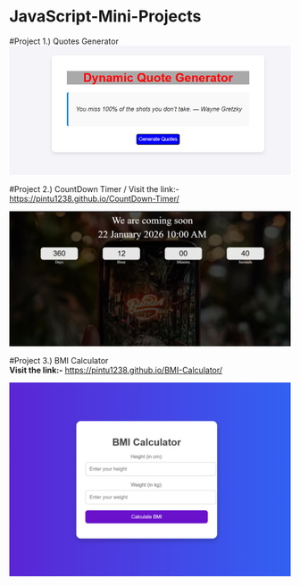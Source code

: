 # JavaScript-Mini-Projects

#Project 1.) Quotes Generator
\
![Preview Image](quotes_generator.png)


#Project 2.) CountDown Timer
/
Visit the link:- https://pintu1238.github.io/CountDown-Timer/

![Preview Image](Countdowntimer.png)


#Project 3.) BMI Calculator
\
**Visit the link:-** https://pintu1238.github.io/BMI-Calculator/

![Preview Image](BMI_Calculator.png)



